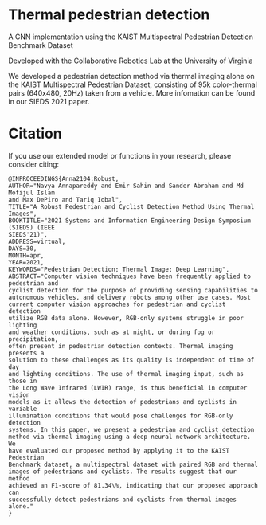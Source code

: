 # Thermal pedestrian detection 
A CNN implementation using the KAIST Multispectral Pedestrian Detection Benchmark Dataset

Developed with the Collaborative Robotics Lab at the University of Virginia

We developed a pedestrian detection method via thermal imaging alone on the KAIST Multispectral Pedestrian Dataset, consisting of 95k color-thermal pairs (640x480, 20Hz) taken from a vehicle. More infomation can be found in our SIEDS 2021 paper.

# Citation
If you use our extended model or functions in your research, please consider citing:

```
@INPROCEEDINGS{Anna2104:Robust,
AUTHOR="Navya Annapareddy and Emir Sahin and Sander Abraham and Md Mofijul Islam
and Max DePiro and Tariq Iqbal",
TITLE="A Robust Pedestrian and Cyclist Detection Method Using Thermal Images",
BOOKTITLE="2021 Systems and Information Engineering Design Symposium (SIEDS) (IEEE
SIEDS'21)",
ADDRESS=virtual,
DAYS=30,
MONTH=apr,
YEAR=2021,
KEYWORDS="Pedestrian Detection; Thermal Image; Deep Learning",
ABSTRACT="Computer vision techniques have been frequently applied to pedestrian and
cyclist detection for the purpose of providing sensing capabilities to
autonomous vehicles, and delivery robots among other use cases. Most
current computer vision approaches for pedestrian and cyclist detection
utilize RGB data alone. However, RGB-only systems struggle in poor lighting
and weather conditions, such as at night, or during fog or precipitation,
often present in pedestrian detection contexts. Thermal imaging presents a
solution to these challenges as its quality is independent of time of day
and lighting conditions. The use of thermal imaging input, such as those in
the Long Wave Infrared (LWIR) range, is thus beneficial in computer vision
models as it allows the detection of pedestrians and cyclists in variable
illumination conditions that would pose challenges for RGB-only detection
systems. In this paper, we present a pedestrian and cyclist detection
method via thermal imaging using a deep neural network architecture. We
have evaluated our proposed method by applying it to the KAIST Pedestrian
Benchmark dataset, a multispectral dataset with paired RGB and thermal
images of pedestrians and cyclists. The results suggest that our method
achieved an F1-score of 81.34\%, indicating that our proposed approach can
successfully detect pedestrians and cyclists from thermal images alone."
}
```
